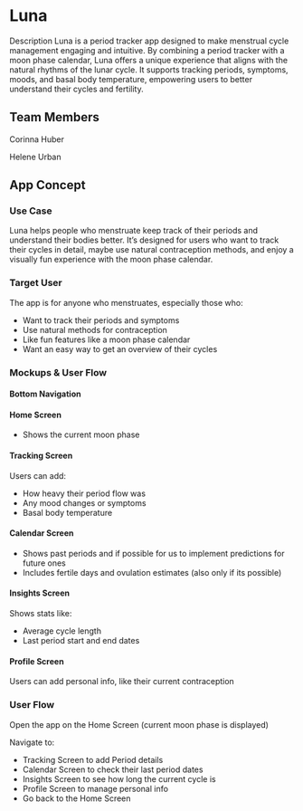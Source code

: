 # Luna

Description
Luna is a period tracker app designed to make menstrual cycle management engaging and intuitive. By combining a period tracker with a moon phase calendar, Luna offers a unique experience that aligns with the natural rhythms of the lunar cycle. It supports tracking periods, symptoms, moods, and basal body temperature, empowering users to better understand their cycles and fertility.

## Team Members
Corinna Huber

Helene Urban

## App Concept

### Use Case
Luna helps people who menstruate keep track of their periods and understand their bodies better. It’s designed for users who want to track their cycles in detail, maybe use natural contraception methods, and enjoy a visually fun experience with the moon phase calendar.

### Target User
The app is for anyone who menstruates, especially those who:
- Want to track their periods and symptoms
- Use natural methods for contraception
- Like fun features like a moon phase calendar
- Want an easy way to get an overview of their cycles

### Mockups & User Flow
#### Bottom Navigation

#### Home Screen
- Shows the current moon phase

#### Tracking Screen

Users can add:
- How heavy their period flow was
- Any mood changes or symptoms
- Basal body temperature

#### Calendar Screen
- Shows past periods and if possible for us to implement predictions for future ones
- Includes fertile days and ovulation estimates (also only if its possible)

#### Insights Screen

Shows stats like:
- Average cycle length
- Last period start and end dates

#### Profile Screen
Users can add personal info, like their current contraception

### User Flow
Open the app on the Home Screen (current moon phase is displayed)

Navigate to:
- Tracking Screen to add Period details
- Calendar Screen to check their last period dates
- Insights Screen to see how long the current cycle  is
- Profile Screen to manage personal info
- Go back to the Home Screen

 
